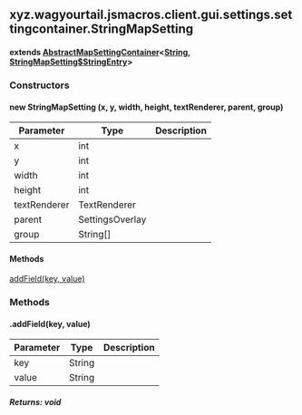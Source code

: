 

xyz.wagyourtail.jsmacros.client.gui.settings.settingcontainer.StringMapSetting
------------------------------------------------------------------------------

#### extends [AbstractMapSettingContainer](1.9.2/xyz/wagyourtail/jsmacros/client/gui/settings/settingcontainer/AbstractMapSettingContainer.html)<[String](https://docs.oracle.com/javase/8/docs/api/index.html?java/lang/String.html), [StringMapSetting$StringEntry](1.9.2/xyz/wagyourtail/jsmacros/client/gui/settings/settingcontainer/StringMapSetting.StringEntry.html)>

### Constructors

#### new StringMapSetting (x, y, width, height, textRenderer, parent, group)

| Parameter | Type | Description |
|---|---|---|
| x | int |  |
| y | int |  |
| width | int |  |
| height | int |  |
| textRenderer | TextRenderer |  |
| parent | SettingsOverlay |  |
| group | String[] |  |



#### Methods

[addField(key, value)](#addField-String-String-)



### Methods

#### .addField(key, value)

| Parameter | Type | Description |
|---|---|---|
| key | String |  |
| value | String |  |

##### Returns: void




